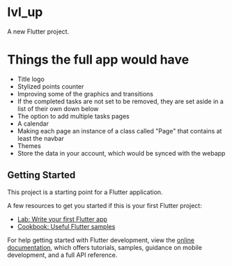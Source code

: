 # lvl_up

A new Flutter project.

# Things the full app would have

- Title logo
- Stylized points counter
- Improving some of the graphics and transitions
- If the completed tasks are not set to be removed, they are set aside in a list of their own down
  below
- The option to add multiple tasks pages
- A calendar
- Making each page an instance of a class called "Page" that contains at least the navbar
- Themes
- Store the data in your account, which would be synced with the webapp

## Getting Started

This project is a starting point for a Flutter application.

A few resources to get you started if this is your first Flutter project:

- [Lab: Write your first Flutter app](https://docs.flutter.dev/get-started/codelab)
- [Cookbook: Useful Flutter samples](https://docs.flutter.dev/cookbook)

For help getting started with Flutter development, view the
[online documentation](https://docs.flutter.dev/), which offers tutorials,
samples, guidance on mobile development, and a full API reference.
